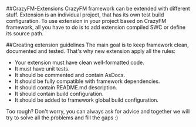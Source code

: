 ##CrazyFM-Extensions
CrazyFM framework can be extended with different stuff.
Extension is an individual project, that has its own test build configuration.
To use extension in your project based on CrazyFM framework, all you have to do is to add extension compiled SWC or define its source path.
 
##Creating extension guidelines
The main goal is to keep framework clean, documented and tested.
That's why new extension apply all the rules:

* Your extension must have clean well-formatted code.
* It must have unit tests.
* It should be commented and contain AsDocs.
* It should be fully compatible with framework dependencies.
* It should contain README.md description.
* It should contain build configuration.
* It should be added to framework global build configuration.
 
Too rough? Don't worry, you can always ask for advice and together we will try to solve all the problems and fill the gaps :) 